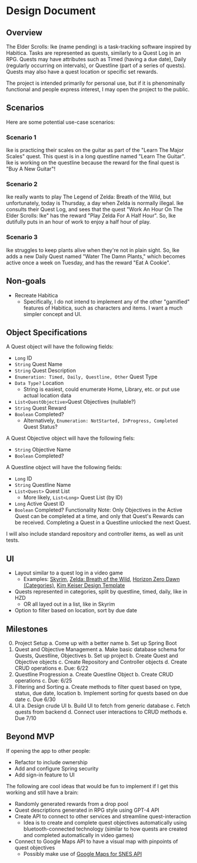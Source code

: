 # Design Document

## Overview
The Elder Scrolls: Ike (name pending) is a task-tracking software inspired by Habitica. Tasks are represented as quests, similarly to a Quest Log in an RPG. Quests may have attributes such as Timed (having a due date), Daily (regularly occurring on intervals), or Questline (part of a series of quests). Quests may also have a quest location or specific set rewards. 

The project is intended primarily for personal use, but if it is phenominally functional and people express interest, I may open the project to the public.

## Scenarios
Here are some potential use-case scenarios:

### Scenario 1
Ike is practicing their scales on the guitar as part of the "Learn The Major Scales" quest. This quest is in a long questline named "Learn The Guitar". Ike is working on the questline because the reward for the final quest is "Buy A New Guitar"!

### Scenario 2
Ike really wants to play The Legend of Zelda: Breath of the Wild, but unfortunately, today is Thursday, a day when Zelda is normally illegal. Ike consults their Quest Log, and sees that the quest "Work An Hour On The Elder Scrolls: Ike" has the reward "Play Zelda For A Half Hour". So, Ike dutifully puts in an hour of work to enjoy a half hour of play.

### Scenario 3
Ike struggles to keep plants alive when they're not in plain sight. So, Ike adds a new Daily Quest named "Water The Damn Plants," which becomes active once a week on Tuesday, and has the reward "Eat A Cookie".

## Non-goals
- Recreate Habitica
    - Specifically, I do not intend to implement any of the other "gamified" features of Habitica, such as characters and items. I want a much simpler concept and UI.

## Object Specifications

A Quest object will have the following fields:
 - ``Long`` ID
 - ``String`` Quest Name
 - ``String`` Quest Description
 - ``Enumeration: Timed, Daily, Questline, Other`` Quest Type
 - ``Data Type?`` Location
    - String is easiest, could enumerate Home, Library, etc. or put use actual location data
 - ``List<QuestObjective>``Quest Objectives (nullable?)
 - ``String`` Quest Reward
 - ``Boolean`` Completed?
    - Alternatively, ``Enumeration: NotStarted, InProgress, Completed`` Quest Status?

 A Quest Objective object will have the following fiels:
 - ``String`` Objective Name
 - ``Boolean`` Completed?

A Questline object will have the following fields:
- ``Long`` ID
- ``String`` Questline Name
- ``List<Quest>`` Quest List
    - More likely, ``List<Long>`` Quest List (by ID)
- ``Long`` Active Quest ID
- ``Boolean`` Completed?
Functionality Note: Only Objectives in the Active Quest can be completed at a time, and only that Quest's Rewards can be received. Completing a Quest in a Questline unlocked the next Quest.

 I will also include standard repository and controller items, as well as unit tests.

## UI
- Layout similar to a quest log in a video game
    - Examples: [Skyrim](https://external-content.duckduckgo.com/iu/?u=http%3A%2F%2Fwww.megabearsfan.net%2Fimage.axd%2F2015%2F11%2FSkyrim-quest_log_filler_2.jpg&f=1&nofb=1&ipt=a935a9a28a0806c4ff3305dd12a8dcbc7f2f9a66a907dd70a5e85f4729acd3f3&ipo=images), [Zelda: Breath of the Wild](https://external-content.duckduckgo.com/iu/?u=http%3A%2F%2Foyster.ignimgs.com%2Fmediawiki%2Fapis.ign.com%2Fthe-legend-of-zelda-hd%2Fthumb%2F1%2F18%2FAdventure_Log_Screen.jpg%2F468px-Adventure_Log_Screen.jpg&f=1&nofb=1&ipt=4a082bbb04a70add3f7315e512c4e59c82a47216aad2ab7f83ded8ed4b78312a&ipo=images), [Horizon Zero Dawn](https://external-content.duckduckgo.com/iu/?u=https%3A%2F%2Fcdn.vox-cdn.com%2Fthumbor%2F4IwQX1wbQ_msEqyjQsJFjQaYZL0%3D%2F0x0%3A3840x2160%2F1200x0%2Ffilters%3Afocal(0x0%3A3840x2160)%3Ano_upscale()%2Fcdn.vox-cdn.com%2Fuploads%2Fchorus_asset%2Ffile%2F8149467%2FHorizon_Zero_Dawn__20170309234355.jpg&f=1&nofb=1&ipt=145998de67904b155b035f72ca07d2a97f09ffad8ee241da54a83f2e3fd7ed09&ipo=images) [(Categories)](https://external-content.duckduckgo.com/iu/?u=https%3A%2F%2Fcdn.vox-cdn.com%2Fuploads%2Fchorus_asset%2Ffile%2F8034933%2F0036_HZD.jpg&f=1&nofb=1&ipt=d6e18edd7ac17330324f679cefed3c6ff448b92e1f9dc52de39b70635486cc98&ipo=images), [Kim Keiser Design Template](https://external-content.duckduckgo.com/iu/?u=http%3A%2F%2Fwww.kimkiserdesign.com%2Fwp-content%2Fuploads%2F2014%2F07%2Fquestlog.jpg&f=1&nofb=1&ipt=de5947e2ee29400e6c72f3feb1f459e2ca3d205856b8cee632008a5d6ac0e44d&ipo=images)
- Quests represented in categories, split by questline, timed, daily, like in HZD
    - OR all layed out in a list, like in Skyrim
- Option to filter based on location, sort by due date

## Milestones
0. Project Setup
    a. Come up with a better name
    b. Set up Spring Boot
1. Quest and Objective Management 
    a. Make basic database schema for Quests, Questline, Objectives
    b. Set up project
    b. Create Quest and Objective objects
    c. Create Repository and Controller objects
    d. Create CRUD operations
    e. Due: 6/22
2. Questline Progression
    a. Create Questline Object
    b. Create CRUD operations
    c. Due: 6/25
3. Filtering and Sorting
    a. Create methods to filter quest based on type, status, due date, location
    b. Implement sorting for quests based on due date
    c. Due 6/30
4. UI
    a. Design crude UI
    b. Build UI to fetch from generic database
    c. Fetch quests from backend
    d. Connect user interactions to CRUD methods
    e. Due 7/10

## Beyond MVP
If opening the app to other people:
- Refactor to include ownership
- Add and configure Spring security
- Add sign-in feature to UI

The following are cool ideas that would be fun to implement if I get this working and still have a brain:
- Randomly generated rewards from a drop pool
- Quest descriptions generated in RPG style using GPT-4 API
- Create API to connect to other services and streamline quest-interaction
    - Idea is to create and complete quest objectives automatically using bluetooth-connected technology (similar to how quests are created and completed automatically in video games)
- Connect to Google Maps API to have a visual map with pinpoints of quest objectives
    - Possibly make use of [Google Maps for SNES API](https://github.com/ciciplusplus/mapnes)